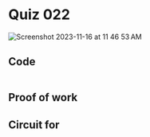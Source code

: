# Quiz 022
<img width="max" alt="Screenshot 2023-11-16 at 11 46 53 AM" src="https://github.com/hasmhib/unit2-2024/assets/142870448/ec778b68-ca93-43b6-b9ea-eeebeff49a0b">


## Code

```py

```

## Proof of work

## Circuit for

